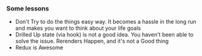 ### Some lessons

-   Don't Try to do the things easy way. It becomes a hassle in the long run and makes you want to think about your life goals
-   Drilled Up state (via hook) is not a good idea. You haven't been able to solve the issue. Rerenders Happen, and it's not a Good thing
-   Redux is Awesome
